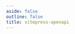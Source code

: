 ```yaml
---
aside: false
outline: false
title: vitepress-openapi
---
```


<script setup lang="ts">
import { onBeforeMount, onBeforeUnmount } from 'vue'
import { useRoute, useData } from 'vitepress'
import { useTheme } from 'vitepress-openapi'

const route = useRoute()

const { isDark } = useData()

const exampleSlug = route.data.params.exampleSlug
const specUrl = route.data.params.specUrl
const themeConfig = route.data.params.themeConfig

onBeforeMount(() => {
    useTheme(themeConfig)
})

onBeforeUnmount(() => {
    useTheme().reset()
})
</script>

<OARemoteSpec :spec-url="specUrl" :isDark="isDark" />
